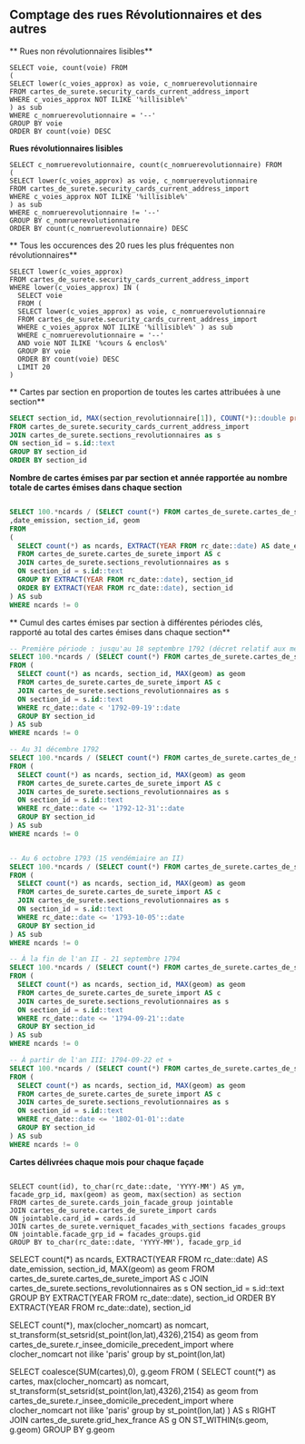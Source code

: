 ## Comptage des rues Révolutionnaires et des autres
** Rues non révolutionnaires lisibles**
```sql=
SELECT voie, count(voie) FROM
(
SELECT lower(c_voies_approx) as voie, c_nomruerevolutionnaire
FROM cartes_de_surete.security_cards_current_address_import
WHERE c_voies_approx NOT ILIKE '%illisible%'
) as sub
WHERE c_nomruerevolutionnaire = '--'
GROUP BY voie
ORDER BY count(voie) DESC
```


**Rues révolutionnaires lisibles**
```sql=
SELECT c_nomruerevolutionnaire, count(c_nomruerevolutionnaire) FROM
(
SELECT lower(c_voies_approx) as voie, c_nomruerevolutionnaire
FROM cartes_de_surete.security_cards_current_address_import
WHERE c_voies_approx NOT ILIKE '%illisible%'
) as sub
WHERE c_nomruerevolutionnaire != '--'
GROUP BY c_nomruerevolutionnaire
ORDER BY count(c_nomruerevolutionnaire) DESC
```

** Tous les occurences des 20 rues les plus fréquentes non révolutionnaires**
```sql=
SELECT lower(c_voies_approx)
FROM cartes_de_surete.security_cards_current_address_import
WHERE lower(c_voies_approx) IN (
  SELECT voie
  FROM (
  SELECT lower(c_voies_approx) as voie, c_nomruerevolutionnaire
  FROM cartes_de_surete.security_cards_current_address_import
  WHERE c_voies_approx NOT ILIKE '%illisible%' ) as sub
  WHERE c_nomruerevolutionnaire = '--'
  AND voie NOT ILIKE '%cours & enclos%'
  GROUP BY voie
  ORDER BY count(voie) DESC
  LIMIT 20
)
```

** Cartes par section en proportion de toutes les cartes attribuées à une section**
```sql
SELECT section_id, MAX(section_revolutionnaire[1]), COUNT(*)::double precision/175231.0 AS cards_ratio, MAX(geom) as geom 
FROM cartes_de_surete.security_cards_current_address_import 
JOIN cartes_de_surete.sections_revolutionnaires as s 
ON section_id = s.id::text 
GROUP BY section_id 
ORDER BY section_id
```


**Nombre de cartes émises par par section et année rapportée au nombre totale de cartes émises dans chaque section**
```sql

SELECT 100.*ncards / (SELECT count(*) FROM cartes_de_surete.cartes_de_surete_import WHERE section_id = sub.section_id)  as propcards
,date_emission, section_id, geom 
FROM 
(
  SELECT count(*) as ncards, EXTRACT(YEAR FROM rc_date::date) AS date_emission, section_id, MAX(geom) as geom 
  FROM cartes_de_surete.cartes_de_surete_import AS c
  JOIN cartes_de_surete.sections_revolutionnaires as s 
  ON section_id = s.id::text 
  GROUP BY EXTRACT(YEAR FROM rc_date::date), section_id 
  ORDER BY EXTRACT(YEAR FROM rc_date::date), section_id
) AS sub
WHERE ncards != 0
```


** Cumul des cartes émises par section à différentes périodes clés, rapporté au total des cartes émises dans chaque section**
```sql
-- Première période : jusqu'au 18 septembre 1792 (décret relatif aux mesures de sûreté et de tranquillité publique pour la ville de Paris)
SELECT 100.*ncards / (SELECT count(*) FROM cartes_de_surete.cartes_de_surete_import WHERE section_id = sub.section_id) as propcards, section_id, geom 
FROM ( 
  SELECT count(*) as ncards, section_id, MAX(geom) as geom
  FROM cartes_de_surete.cartes_de_surete_import AS c
  JOIN cartes_de_surete.sections_revolutionnaires as s
  ON section_id = s.id::text
  WHERE rc_date::date < '1792-09-19'::date
  GROUP BY section_id
) AS sub
WHERE ncards != 0 

-- Au 31 décembre 1792
SELECT 100.*ncards / (SELECT count(*) FROM cartes_de_surete.cartes_de_surete_import WHERE section_id = sub.section_id) as propcards, section_id, geom 
FROM ( 
  SELECT count(*) as ncards, section_id, MAX(geom) as geom
  FROM cartes_de_surete.cartes_de_surete_import AS c
  JOIN cartes_de_surete.sections_revolutionnaires as s
  ON section_id = s.id::text
  WHERE rc_date::date <= '1792-12-31'::date
  GROUP BY section_id
) AS sub
WHERE ncards != 0 


-- Au 6 octobre 1793 (15 vendémiaire an II)
SELECT 100.*ncards / (SELECT count(*) FROM cartes_de_surete.cartes_de_surete_import WHERE section_id = sub.section_id) as propcards, section_id, geom 
FROM ( 
  SELECT count(*) as ncards, section_id, MAX(geom) as geom
  FROM cartes_de_surete.cartes_de_surete_import AS c
  JOIN cartes_de_surete.sections_revolutionnaires as s
  ON section_id = s.id::text
  WHERE rc_date::date <= '1793-10-05'::date
  GROUP BY section_id
) AS sub
WHERE ncards != 0 

-- À la fin de l'an II - 21 septembre 1794
SELECT 100.*ncards / (SELECT count(*) FROM cartes_de_surete.cartes_de_surete_import WHERE section_id = sub.section_id) as propcards, section_id, geom 
FROM ( 
  SELECT count(*) as ncards, section_id, MAX(geom) as geom
  FROM cartes_de_surete.cartes_de_surete_import AS c
  JOIN cartes_de_surete.sections_revolutionnaires as s
  ON section_id = s.id::text
  WHERE rc_date::date <= '1794-09-21'::date
  GROUP BY section_id
) AS sub
WHERE ncards != 0 

-- À partir de l'an III: 1794-09-22 et +
SELECT 100.*ncards / (SELECT count(*) FROM cartes_de_surete.cartes_de_surete_import WHERE section_id = sub.section_id) as propcards, section_id, geom 
FROM ( 
  SELECT count(*) as ncards, section_id, MAX(geom) as geom
  FROM cartes_de_surete.cartes_de_surete_import AS c
  JOIN cartes_de_surete.sections_revolutionnaires as s
  ON section_id = s.id::text
  WHERE rc_date::date <= '1802-01-01'::date
  GROUP BY section_id
) AS sub
WHERE ncards != 0 
```


**Cartes délivrées chaque mois pour chaque façade**
```sql=

SELECT count(id), to_char(rc_date::date, 'YYYY-MM') AS ym, facade_grp_id, max(geom) as geom, max(section) as section
FROM cartes_de_surete.cards_join_facade_group jointable
JOIN cartes_de_surete.cartes_de_surete_import cards
ON jointable.card_id = cards.id
JOIN cartes_de_surete.verniquet_facades_with_sections facades_groups
ON jointable.facade_grp_id = facades_groups.gid
GROUP BY to_char(rc_date::date, 'YYYY-MM'), facade_grp_id
```

SELECT count(*) as ncards, EXTRACT(YEAR FROM rc_date::date) AS date_emission, section_id, MAX(geom) as geom FROM cartes_de_surete.cartes_de_surete_import AS c JOIN cartes_de_surete.sections_revolutionnaires as s ON section_id = s.id::text GROUP BY EXTRACT(YEAR FROM rc_date::date), section_id ORDER BY EXTRACT(YEAR FROM rc_date::date), section_id



SELECT count(*), max(clocher_nomcart) as nomcart, st_transform(st_setsrid(st_point(lon,lat),4326),2154) as geom
from cartes_de_surete.r_insee_domicile_precedent_import
where clocher_nomcart not ilike 'paris'
group by st_point(lon,lat)


SELECT coalesce(SUM(cartes),0), g.geom FROM
(
  SELECT count(*) as cartes, max(clocher_nomcart) as nomcart, st_transform(st_setsrid(st_point(lon,lat),4326),2154) as geom
  from cartes_de_surete.r_insee_domicile_precedent_import
  where clocher_nomcart not ilike 'paris'
  group by st_point(lon,lat)
) AS s
RIGHT JOIN cartes_de_surete.grid_hex_france AS g
ON ST_WITHIN(s.geom, g.geom)
GROUP BY g.geom 